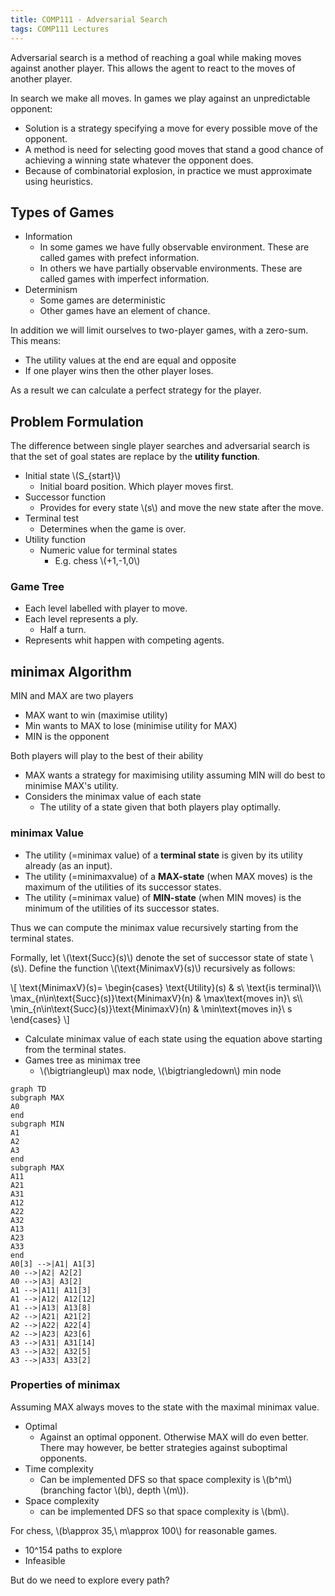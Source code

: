 ```yaml
---
title: COMP111 - Adversarial Search
tags: COMP111 Lectures
---
```

Adversarial search is a method of reaching a goal while making moves against another player. This allows the agent to react to the moves of another player.

In search we make all moves. In games we play against an unpredictable opponent:

* Solution is a strategy  specifying a move for every possible move of the opponent.
* A method is need for selecting good moves that stand a good chance of achieving a winning state whatever the opponent does.
* Because of combinatorial explosion, in practice we must approximate using heuristics.

## Types of Games

* Information
	* In some games we have fully observable environment. These are called games with prefect information.
	* In others we have partially observable environments. These are called games with imperfect information.
* Determinism
	* Some games are deterministic
	* Other games have an element of chance.

In addition we will limit ourselves to two-player games, with a zero-sum. This means:

* The utility values at the end are equal and opposite
* If one player wins then the other player loses.

As a result we can calculate a perfect strategy for the player.

## Problem Formulation
The difference between single player searches and adversarial search is that the set of goal states are replace by the **utility function**.

* Initial state &#92;(S&#95;&#123;start}&#92;)
	*  Initial board position. Which player moves first.
* Successor function
	* Provides for every state &#92;(s&#92;) and move the new state after the move.
* Terminal test
	* Determines when the game is over.
* Utility function
	* Numeric value for terminal states
		* E.g. chess &#92;(+1,-1,0&#92;)
		
### Game Tree
* Each level labelled with player to move.
* Each level represents a ply.
	* Half a turn.
* Represents whit happen with competing agents.

## minimax Algorithm 
MIN and MAX are two players

* MAX want to win (maximise utility)
* Min wants to MAX to lose (minimise utility for MAX)
* MIN is the opponent

Both players will play to the best of their ability

* MAX wants a strategy for maximising utility assuming MIN will do best to minimise MAX's utility.
* Considers the minimax value of each state
	* The utility of a state given that both players play optimally.
	
### minimax Value

* The utility (=minimax value) of a **terminal state** is given by its utility already (as an input).
* The utility (=minimaxvalue) of a **MAX-state** (when MAX moves) is the maximum of the utilities of its successor states.
* The utility (=minimax value) of **MIN-state** (when MIN moves) is the minimum of the utilities of its successor states.

Thus we can compute the minimax value recursively starting from the terminal states.

Formally, let &#92;(\text{Succ}(s)&#92;) denote the set of successor state of state &#92;(s&#92;). Define the function &#92;(\text{MinimaxV}(s)&#92;) recursively as follows:

&#92;[
\text{MinimaxV}(s)=
\begin{cases}
	\text{Utility}(s) & s\ \text{is terminal}&#92;&#92;
	\max&#95;&#123;n\in\text{Succ}(s)}\text{MinimaxV}(n) & \max\text{moves in}\ s&#92;&#92;
	\min&#95;&#123;n\in\text{Succ}(s)}\text{MinimaxV}(n) & \min\text{moves in}\ s
\end{cases}
&#92;]

* Calculate minimax value of each state using the equation above starting from the terminal states.
* Games tree as minimax tree
	* &#92;(\bigtriangleup&#92;) max node, &#92;(\bigtriangledown&#92;) min node
	
```mermaid
graph TD
subgraph MAX
A0
end
subgraph MIN
A1
A2
A3
end
subgraph MAX
A11
A21
A31
A12
A22
A32
A13
A23
A33
end
A0[3] -->|A1| A1[3]
A0 -->|A2| A2[2]
A0 -->|A3| A3[2]
A1 -->|A11| A11[3]
A1 -->|A12| A12[12]
A1 -->|A13| A13[8]
A2 -->|A21| A21[2]
A2 -->|A22| A22[4]
A2 -->|A23| A23[6]
A3 -->|A31| A31[14]
A3 -->|A32| A32[5]
A3 -->|A33| A33[2]

```

### Properties of minimax
Assuming MAX always moves to the state with the maximal minimax value.

* Optimal 
	* Against an optimal opponent. Otherwise MAX will do even better. There may however, be better strategies against suboptimal opponents.
* Time complexity
	* Can be implemented DFS so that space complexity is &#92;(b^m&#92;) (branching factor &#92;(b&#92;), depth &#92;(m&#92;)).
* Space complexity
	* can be implemented DFS so that space complexity is &#92;(bm&#92;).

For chess, &#92;(b\approx 35,\ m\approx 100&#92;) for reasonable games.

* 10^154 paths to explore
* Infeasible

But do we need to explore every path?
